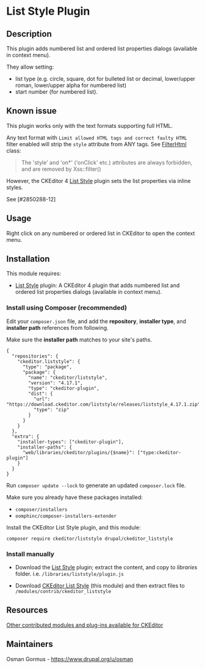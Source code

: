 # List Style Plugin

## Description
This plugin adds numbered list and ordered list properties dialogs (available
in context menu).

They allow setting:

* list type (e.g. circle, square, dot for bulleted list or decimal, lower/upper
  roman, lower/upper alpha for numbered list)
* start number (for numbered list).

## Known issue
This plugin works only with the text formats supporting full HTML.

Any text format with `Limit allowed HTML tags and correct faulty HTML` filter
enabled will strip the `style` attribute from ANY tags. See [FilterHtml](https://api.drupal.org/api/drupal/core%21modules%21filter%21src%21Plugin%21Filter%21FilterHtml.php/class/FilterHtml) class:

> The 'style' and 'on*' ('onClick' etc.) attributes are always forbidden, and
> are removed by Xss::filter()

However, the CKEditor 4 [List Style](https://ckeditor.com/cke4/addon/liststyle)
plugin sets the list properties via inline styles.

See [#2850288-12]

## Usage
Right click on any numbered or ordered list in CKEditor to open the context
menu.

## Installation
This module requires:

- [List Style](https://ckeditor.com/cke4/addon/liststyle) plugin:
  A CKEditor 4 plugin that adds numbered list and ordered list properties dialogs
  (available in context menu).

### Install using Composer (recommended)

Edit your `composer.json` file, and add the **repository**, **installer type**,
and **installer path** references from following.

Make sure the **installer path** matches to your site's paths.

``` 
{
  "repositories": {
    "ckeditor.liststyle": {
      "type": "package",
      "package": {
        "name": "ckeditor/liststyle",
        "version": "4.17.1",
        "type": "ckeditor-plugin",
        "dist": {
          "url": "https://download.ckeditor.com/liststyle/releases/liststyle_4.17.1.zip",
          "type": "zip"
        }
      }
    }
  },
  "extra": {
    "installer-types": ["ckeditor-plugin"],
    "installer-paths": {
      "web/libraries/ckeditor/plugins/{$name}": ["type:ckeditor-plugin"]
    }
  }
}
```

Run `composer update --lock` to generate an updated `composer.lock` file.

Make sure you already have these packages installed:
- `composer/installers`
- `oomphinc/composer-installers-extender`

Install the CKEditor List Style plugin, and this module:

```shell
composer require ckeditor/liststyle drupal/ckeditor_liststyle
```

### Install manually
- Download the [List Style](https://ckeditor.com/cke4/addon/liststyle) plugin;
  extract the content, and copy to *libraries* folder.
  i.e. `/libraries/liststyle/plugin.js`

- Download [CKEditor List Style](https://www.drupal.org/project/ckeditor_liststyle)
  (this module) and then extract files to `/modules/contrib/ckeditor_liststyle`

## Resources
[Other contributed modules and plug-ins available for CKEditor](https://www.drupal.org/documentation/modules/ckeditor/contrib)

## Maintainers
Osman Gormus - https://www.drupal.org/u/osman
